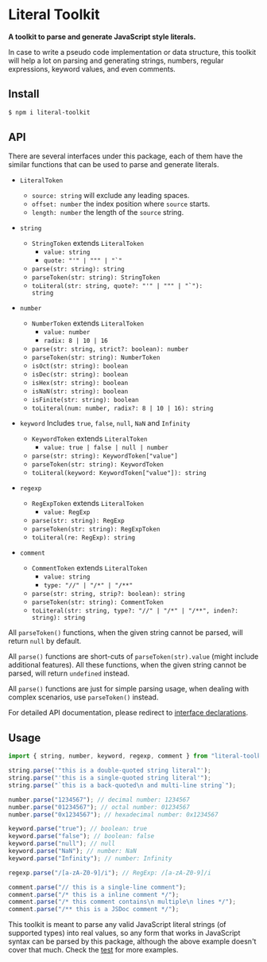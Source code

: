# Literal Toolkit

**A toolkit to parse and generate JavaScript style literals.**

In case to write a pseudo code implementation or data structure, this toolkit 
will help a lot on parsing and generating strings, numbers, regular expressions,
keyword values, and even comments.

## Install

```sh
$ npm i literal-toolkit
```

## API

There are several interfaces under this package, each of them have the similar 
functions that can be used to parse and generate literals.

- `LiteralToken`
    - `source: string` will exclude any leading spaces.
    - `offset: number` the index position where `source` starts.
    - `length: number` the length of the `source` string.

- `string`
    - `StringToken` extends `LiteralToken`
        - `value: string`
        - <code>quote: "'" | "\"" | "`"</code>
    - `parse(str: string): string`
    - `parseToken(str: string): StringToken`
    - <code>toLiteral(str: string, quote?: "'" | "\"" | "`"): string</code>

- `number`
    - `NumberToken` extends `LiteralToken`
        - `value: number`
        - `radix: 8 | 10 | 16`
    - `parse(str: string, strict?: boolean): number`
    - `parseToken(str: string): NumberToken`
    - `isOct(str: string): boolean`
    - `isDec(str: string): boolean`
    - `isHex(str: string): boolean`
    - `isNaN(str: string): boolean`
    - `isFinite(str: string): boolean`
    - `toLiteral(num: number, radix?: 8 | 10 | 16): string`

- `keyword` Includes `true`, `false`, `null`, `NaN` and `Infinity`
    - `KeywordToken` extends `LiteralToken`
        - `value: true | false | null | number`
    - `parse(str: string): KeywordToken["value"]`
    - `parseToken(str: string): KeywordToken`
    - `toLiteral(keyword: KeywordToken["value"]): string`

- `regexp`
    - `RegExpToken` extends `LiteralToken`
        - `value: RegExp`
    - `parse(str: string): RegExp`
    - `parseToken(str: string): RegExpToken`
    - `toLiteral(re: RegExp): string`

- `comment`
    - `CommentToken` extends `LiteralToken`
        - `value: string`
        - `type: "//" | "/*" | "/**"`
    - `parse(str: string, strip?: boolean): string`
    - `parseToken(str: string): CommentToken`
    - `toLiteral(str: string, type?: "//" | "/*" | "/**", inden?: string): string`

All `parseToken()` functions, when the given string cannot be parsed, will 
return `null` by default.

All `parse()` functions are short-cuts of `parseToken(str).value` (might include
additional features). All these functions, when the given string cannot be 
parsed, will return `undefined` instead.

All `parse()` functions are just for simple parsing usage, when dealing with 
complex scenarios, use `parseToken()` instead.

For detailed API documentation, please redirect to [interface declarations](./index.d.ts).

## Usage

```javascript
import { string, number, keyword, regexp, comment } from "literal-toolkit";

string.parse('"this is a double-quoted string literal"');
string.parse("'this is a single-quoted string literal'");
string.parse("`this is a back-quoted\n and multi-line string`");

number.parse("1234567"); // decimal number: 1234567
number.parse("01234567"); // octal number: 01234567
number.parse("0x1234567"); // hexadecimal number: 0x1234567

keyword.parse("true"); // boolean: true
keyword.parse("false"); // boolean: false
keyword.parse("null"); // null
keyword.parse("NaN"); // number: NaN
keyword.parse("Infinity"); // number: Infinity

regexp.parse("/[a-zA-Z0-9]/i"); // RegExp: /[a-zA-Z0-9]/i

comment.parse("// this is a single-line comment");
comment.parse("/* this is a inline comment */");
comment.parse("/* this comment contains\n multiple\n lines */");
comment.parse("/** this is a JSDoc comment */");
```

This toolkit is meant to parse any valid JavaScript literal strings (of 
supported types) into real values, so any form that works in JavaScript syntax 
can be parsed by this package, although the above example doesn't cover that 
much. Check the [test](./test) for more examples.